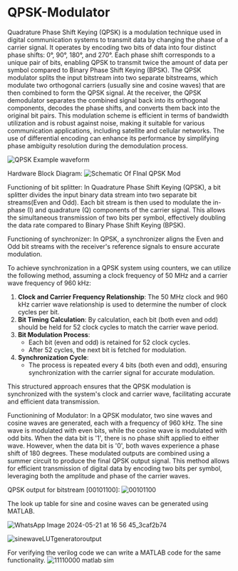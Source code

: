 # QPSK-Modulator

Quadrature Phase Shift Keying (QPSK) is a modulation technique used in digital communication systems to transmit data by changing the phase of a carrier signal. It operates by encoding two bits of data into four distinct phase shifts: 0°, 90°, 180°, and 270°. Each phase shift corresponds to a unique pair of bits, enabling QPSK to transmit twice the amount of data per symbol compared to Binary Phase Shift Keying (BPSK). The QPSK modulator splits the input bitstream into two separate bitstreams, which modulate two orthogonal carriers (usually sine and cosine waves) that are then combined to form the QPSK signal. At the receiver, the QPSK demodulator separates the combined signal back into its orthogonal components, decodes the phase shifts, and converts them back into the original bit pairs. This modulation scheme is efficient in terms of bandwidth utilization and is robust against noise, making it suitable for various communication applications, including satellite and cellular networks. The use of differential encoding can enhance its performance by simplifying phase ambiguity resolution during the demodulation process.

![QPSK Example waveform](https://github.com/Divyajyotipatra10/QPSK-Modulator/assets/165509472/0acbe60a-e9ae-426e-80b4-1645099ebb67)

Hardware Block Diagram:
![Schematic Of FInal QPSK Mod](https://github.com/Divyajyotipatra10/QPSK-Modulator/assets/165509472/ce25a7f9-3712-47d2-b5e4-06ee90cc0861)

Functioning of bit splitter:
In Quadrature Phase Shift Keying (QPSK), a bit splitter divides the input binary data stream into two separate bit streams(Even and Odd). Each bit stream is then used to modulate the in-phase (I) and quadrature (Q) components of the carrier signal. This allows the simultaneous transmission of two bits per symbol, effectively doubling the data rate compared to Binary Phase Shift Keying (BPSK).

Functioning of synchronizer:
In QPSK, a synchronizer aligns the Even and Odd bit streams with the receiver's reference signals to ensure accurate modulation.

To achieve synchronization in a QPSK system using counters, we can utilize the following method, assuming a clock frequency of 50 MHz and a carrier wave frequency of 960 kHz:
1. **Clock and Carrier Frequency Relationship**: The 50 MHz clock and 960 kHz carrier wave relationship is used to determine the number of clock cycles per bit.
2. **Bit Timing Calculation**: By calculation, each bit (both even and odd) should be held for 52 clock cycles to match the carrier wave period.
3. **Bit Modulation Process**:
   - Each bit (even and odd) is retained for 52 clock cycles.
   - After 52 cycles, the next bit is fetched for modulation.
4. **Synchronization Cycle**:
   - The process is repeated every 4 bits (both even and odd), ensuring synchronization with the carrier signal for accurate modulation.

This structured approach ensures that the QPSK modulation is synchronized with the system's clock and carrier wave, facilitating accurate and efficient data transmission.

Functionining of Modulator:
In a QPSK modulator, two sine waves and cosine waves are generated, each with a frequency of 960 kHz. The sine wave is modulated with even bits, while the cosine wave is modulated with odd bits. When the data bit is '1', there is no phase shift applied to either wave. However, when the data bit is '0', both waves experience a phase shift of 180 degrees. These modulated outputs are combined using a summer circuit to produce the final QPSK output signal. This method allows for efficient transmission of digital data by encoding two bits per symbol, leveraging both the amplitude and phase of the carrier waves.

QPSK output for bitstream [00101100]:
![00101100](https://github.com/Divyajyotipatra10/QPSK-Modulator/assets/165509472/718e8c3d-c0c4-4580-bbee-a3dfdb94c53f)

The look up table for sine and cosine waves can be generated using MATLAB.

![WhatsApp Image 2024-05-21 at 16 56 45_3caf2b74](https://github.com/Divyajyotipatra10/QPSK-Modulator/assets/165509472/4dea6151-ba2c-4aa7-b278-e19a74dfb2a8)

![sinewaveLUTgeneratoroutput](https://github.com/Divyajyotipatra10/QPSK-Modulator/assets/165509472/1b678703-5dd0-4b76-8ef4-c239f41c824a)

For verifying the verilog code we can write a MATLAB code for the same functionality.
![11110000 matlab sim](https://github.com/Divyajyotipatra10/QPSK-Modulator/assets/165509472/1a654039-717d-4563-9510-ff802ca8b51e)




